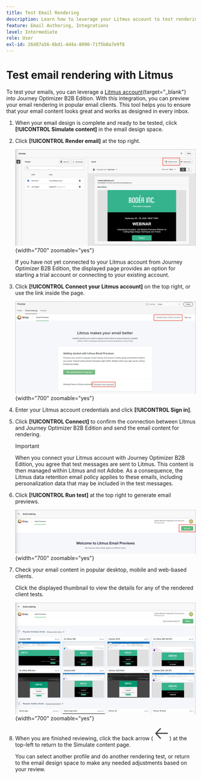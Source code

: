 ```yaml
---
title: Test Email Rendering
description: Learn how to leverage your Litmus account to test rendering for emails in Journey Optimizer B2B Edition.
feature: Email Authoring, Integrations
level: Intermediate
role: User
exl-id: 26d87a56-6bd1-4d4a-8090-71f5b0a7e9f8
---
```

# Test email rendering with Litmus

To test your emails, you can leverage a [Litmus account](https://www.litmus.com/email-testing){target="_blank"} into Journey Optimizer B2B Edition. With this integration, you can preview your email rendering in popular email clients. This tool helps you to ensure that your email content looks great and works as designed in every inbox.

1. When your email design is complete and ready to be tested, click **[!UICONTROL Simulate content]** in the email design space.

1. Click **[!UICONTROL Render email]** at the top right.

   ![Render email button](./assets/email-simulate-render-button.png){width="700" zoomable="yes"}

   If you have not yet connected to your Litmus account from Journey Optimizer B2B Edition, the displayed page provides an option for starting a trial account or connecting to your existing account.

1. Click **[!UICONTROL Connect your Litmus account]** on the top right, or use the link inside the page.

   ![Connect your Litmus account](./assets/email-simulate-render-litmus-connect.png){width="700" zoomable="yes"}

1. Enter your Litmus account credentials and click **[!UICONTROL Sign in]**.

1. Click **[!UICONTROL Connect]** to confirm the connection between Litmus and Journey Optimizer B2B Edition and send the email content for rendering.

   >[!IMPORTANT]
   >
   >When you connect your Litmus account with Journey Optimizer B2B Edition, you agree that test messages are sent to Litmus. This content is then managed within Litmus and not Adobe. As a consequence, the Litmus data retention email policy applies to these emails, including personalization data that may be included in the test messages.

1. Click **[!UICONTROL Run test]** at the top right to generate email previews.

   ![Run a Litmus rendering test](./assets/email-simulate-render-litmus-run-test.png){width="700" zoomable="yes"}

1. Check your email content in popular desktop, mobile and web-based clients.

   Click the displayed thumbnail to view the details for any of the rendered client tests.

   ![Litmus email previews](./assets/email-simulate-render-litmus-previews.png){width="700" zoomable="yes"}

1. When you are finished reviewing, click the back arrow ( ![Show or hide filters icon](../../assets/do-not-localize/icon_back-arrow.svg) ) at the top-left to return to the Simulate content page. 

   You can select another profile and do another rendering test, or return to the email design space to make any needed adjustments based on your review.
